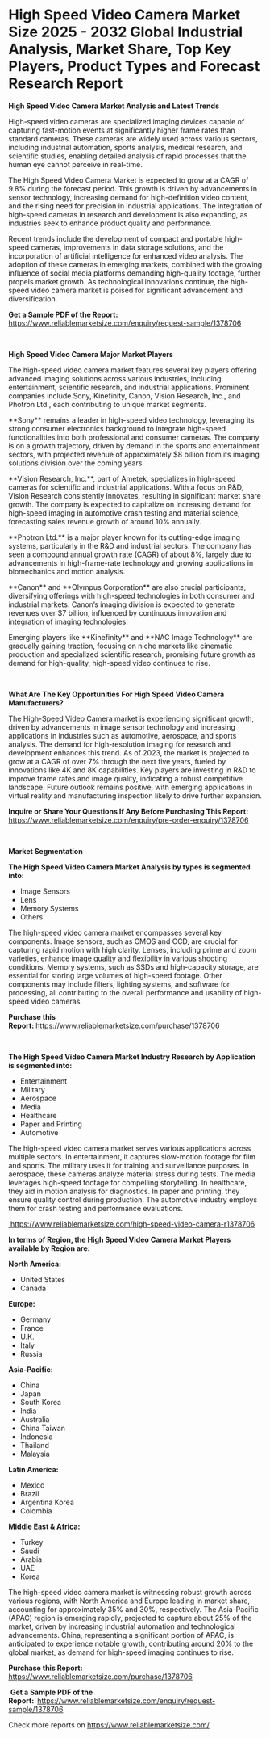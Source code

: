 <p><h1>High Speed Video Camera Market Size 2025 - 2032 Global Industrial Analysis, Market Share, Top Key Players, Product Types and Forecast Research Report</h1></p><p><strong>High Speed Video Camera Market Analysis and Latest Trends</strong></p>
<p><p>High-speed video cameras are specialized imaging devices capable of capturing fast-motion events at significantly higher frame rates than standard cameras. These cameras are widely used across various sectors, including industrial automation, sports analysis, medical research, and scientific studies, enabling detailed analysis of rapid processes that the human eye cannot perceive in real-time.</p><p>The High Speed Video Camera Market is expected to grow at a CAGR of 9.8% during the forecast period. This growth is driven by advancements in sensor technology, increasing demand for high-definition video content, and the rising need for precision in industrial applications. The integration of high-speed cameras in research and development is also expanding, as industries seek to enhance product quality and performance.</p><p>Recent trends include the development of compact and portable high-speed cameras, improvements in data storage solutions, and the incorporation of artificial intelligence for enhanced video analysis. The adoption of these cameras in emerging markets, combined with the growing influence of social media platforms demanding high-quality footage, further propels market growth. As technological innovations continue, the high-speed video camera market is poised for significant advancement and diversification.</p></p>
<p><strong>Get a Sample PDF of the Report:&nbsp;</strong> <a href="https://www.reliablemarketsize.com/enquiry/request-sample/1378706?utm_campaign=2245&utm_medium=2&utm_source=Github&utm_content=ia&utm_term=05022025&utm_id=high-speed-video-camera">https://www.reliablemarketsize.com/enquiry/request-sample/1378706</a></p>
<p>&nbsp;</p>
<p><strong>High Speed Video Camera Major Market Players</strong></p>
<p><p>The high-speed video camera market features several key players offering advanced imaging solutions across various industries, including entertainment, scientific research, and industrial applications. Prominent companies include Sony, Kinefinity, Canon, Vision Research, Inc., and Photron Ltd., each contributing to unique market segments.</p><p>**Sony** remains a leader in high-speed video technology, leveraging its strong consumer electronics background to integrate high-speed functionalities into both professional and consumer cameras. The company is on a growth trajectory, driven by demand in the sports and entertainment sectors, with projected revenue of approximately $8 billion from its imaging solutions division over the coming years.</p><p>**Vision Research, Inc.**, part of Ametek, specializes in high-speed cameras for scientific and industrial applications. With a focus on R&D, Vision Research consistently innovates, resulting in significant market share growth. The company is expected to capitalize on increasing demand for high-speed imaging in automotive crash testing and material science, forecasting sales revenue growth of around 10% annually.</p><p>**Photron Ltd.** is a major player known for its cutting-edge imaging systems, particularly in the R&D and industrial sectors. The company has seen a compound annual growth rate (CAGR) of about 8%, largely due to advancements in high-frame-rate technology and growing applications in biomechanics and motion analysis.</p><p>**Canon** and **Olympus Corporation** are also crucial participants, diversifying offerings with high-speed technologies in both consumer and industrial markets. Canon’s imaging division is expected to generate revenues over $7 billion, influenced by continuous innovation and integration of imaging technologies.</p><p>Emerging players like **Kinefinity** and **NAC Image Technology** are gradually gaining traction, focusing on niche markets like cinematic production and specialized scientific research, promising future growth as demand for high-quality, high-speed video continues to rise.</p></p>
<p>&nbsp;</p>
<p><strong>What Are The Key Opportunities For High Speed Video Camera Manufacturers?</strong></p>
<p><p>The High-Speed Video Camera market is experiencing significant growth, driven by advancements in image sensor technology and increasing applications in industries such as automotive, aerospace, and sports analysis. The demand for high-resolution imaging for research and development enhances this trend. As of 2023, the market is projected to grow at a CAGR of over 7% through the next five years, fueled by innovations like 4K and 8K capabilities. Key players are investing in R&D to improve frame rates and image quality, indicating a robust competitive landscape. Future outlook remains positive, with emerging applications in virtual reality and manufacturing inspection likely to drive further expansion.</p></p>
<p><strong>Inquire or Share Your Questions If Any Before Purchasing This Report:</strong> <a href="https://www.reliablemarketsize.com/enquiry/pre-order-enquiry/1378706?utm_campaign=2245&utm_medium=2&utm_source=Github&utm_content=ia&utm_term=05022025&utm_id=high-speed-video-camera">https://www.reliablemarketsize.com/enquiry/pre-order-enquiry/1378706</a></p>
<p>&nbsp;</p>
<p><strong>Market Segmentation</strong></p>
<p><strong>The High Speed Video Camera Market Analysis by types is segmented into:</strong></p>
<p><ul><li>Image Sensors</li><li>Lens</li><li>Memory Systems</li><li>Others</li></ul></p>
<p><p>The high-speed video camera market encompasses several key components. Image sensors, such as CMOS and CCD, are crucial for capturing rapid motion with high clarity. Lenses, including prime and zoom varieties, enhance image quality and flexibility in various shooting conditions. Memory systems, such as SSDs and high-capacity storage, are essential for storing large volumes of high-speed footage. Other components may include filters, lighting systems, and software for processing, all contributing to the overall performance and usability of high-speed video cameras.</p></p>
<p><strong>Purchase this Report:&nbsp;</strong><a href="https://www.reliablemarketsize.com/purchase/1378706?utm_campaign=2245&utm_medium=2&utm_source=Github&utm_content=ia&utm_term=05022025&utm_id=high-speed-video-camera">https://www.reliablemarketsize.com/purchase/1378706</a></p>
<p>&nbsp;</p>
<p><strong>The High Speed Video Camera Market Industry Research by Application is segmented into:</strong></p>
<p><ul><li>Entertainment</li><li>Military</li><li>Aerospace</li><li>Media</li><li>Healthcare</li><li>Paper and Printing</li><li>Automotive</li></ul></p>
<p><p>The high-speed video camera market serves various applications across multiple sectors. In entertainment, it captures slow-motion footage for film and sports. The military uses it for training and surveillance purposes. In aerospace, these cameras analyze material stress during tests. The media leverages high-speed footage for compelling storytelling. In healthcare, they aid in motion analysis for diagnostics. In paper and printing, they ensure quality control during production. The automotive industry employs them for crash testing and performance evaluations.</p></p>
<p><a href="https://www.reliablemarketsize.com/high-speed-video-camera-r1378706?utm_campaign=2245&utm_medium=2&utm_source=Github&utm_content=ia&utm_term=05022025&utm_id=high-speed-video-camera">&nbsp;https://www.reliablemarketsize.com/high-speed-video-camera-r1378706</a></p>
<p><strong>In terms of Region, the High Speed Video Camera Market Players available by Region are:</strong></p>
<p>
    <p> <strong> North America: </strong>
        <ul>
            <li>United States</li>
            <li>Canada</li>
        </ul>
        </p> 
    <p> <strong> Europe: </strong>
        <ul>
            <li>Germany</li>
            <li>France</li>
            <li>U.K.</li>
            <li>Italy</li>
            <li>Russia</li>
        </ul>
        </p> 
    <p> <strong> Asia-Pacific: </strong>
        <ul>
            <li>China</li>
            <li>Japan</li>
            <li>South Korea</li>
            <li>India</li>
            <li>Australia</li>
            <li>China Taiwan</li>
            <li>Indonesia</li>
            <li>Thailand</li>
            <li>Malaysia</li>
        </ul>
        </p> 
    <p> <strong> Latin America: </strong>
        <ul>
            <li>Mexico</li>
            <li>Brazil</li>
            <li>Argentina Korea</li>
            <li>Colombia</li>
        </ul>
        </p> 
    <p> <strong> Middle East & Africa: </strong>
        <ul>
            <li>Turkey</li>
            <li>Saudi</li>
            <li>Arabia</li>
            <li>UAE</li>
            <li>Korea</li>
        </ul>
    </p>
    </p>
<p><p>The high-speed video camera market is witnessing robust growth across various regions, with North America and Europe leading in market share, accounting for approximately 35% and 30%, respectively. The Asia-Pacific (APAC) region is emerging rapidly, projected to capture about 25% of the market, driven by increasing industrial automation and technological advancements. China, representing a significant portion of APAC, is anticipated to experience notable growth, contributing around 20% to the global market, as demand for high-speed imaging continues to rise.</p></p>
<p><strong>Purchase this Report: </strong><a href="https://www.reliablemarketsize.com/purchase/1378706?utm_campaign=2245&utm_medium=2&utm_source=Github&utm_content=ia&utm_term=05022025&utm_id=high-speed-video-camera">https://www.reliablemarketsize.com/purchase/1378706</a></p>
<p>&nbsp;<strong>Get a Sample PDF of the Report:&nbsp;&nbsp;</strong><a href="https://www.reliablemarketsize.com/enquiry/request-sample/1378706?utm_campaign=2245&utm_medium=2&utm_source=Github&utm_content=ia&utm_term=05022025&utm_id=high-speed-video-camera">https://www.reliablemarketsize.com/enquiry/request-sample/1378706</a></p>
<p><strong></strong></p>
<p>Check more reports on <a href="https://www.reliablemarketsize.com/?utm_campaign=2245&utm_medium=2&utm_source=Github&utm_content=ia&utm_term=05022025&utm_id=high-speed-video-camera">https://www.reliablemarketsize.com/</a></p>